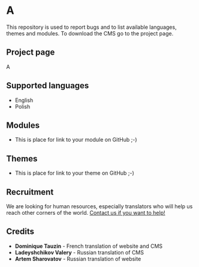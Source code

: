 A
=======

This repository is used to report bugs and to list available languages, themes and modules. To download the CMS go to the project page.

## Project page

A

## Supported languages
* English
* Polish

## Modules
* This is place for link to your module on GitHub ;-)

## Themes
* This is place for link to your theme on GitHub ;-)

## Recruitment
We are looking for human resources, especially translators who will help us reach other corners of the world.
[Contact us if you want to help!](https://batflat.org/contact)

## Credits

* **Dominique Tauzin** - French translation of website and CMS
* **Ladeyshchikov Valery** - Russian translation of CMS
* **Artem Sharovatov** - Russian translation of website
